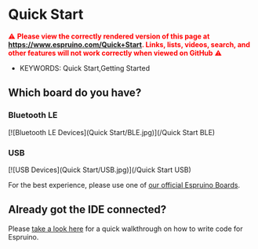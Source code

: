 <!--- Copyright (c) 2013 Gordon Williams, Pur3 Ltd. See the file LICENSE for copying permission. -->
Quick Start
==========

<span style="color:red">:warning: **Please view the correctly rendered version of this page at https://www.espruino.com/Quick+Start. Links, lists, videos, search, and other features will not work correctly when viewed on GitHub** :warning:</span>

* KEYWORDS: Quick Start,Getting Started

## Which board do you have?

### Bluetooth LE
[![Bluetooth LE Devices](Quick Start/BLE.jpg)](/Quick Start BLE)

### USB
[![USB Devices](Quick Start/USB.jpg)](/Quick Start USB)

For the best experience, please use one of [our official Espruino Boards](/Order).

## Already got the IDE connected?

Please [take a look here](/Quick+Start+Code) for a quick walkthrough
on how to write code for Espruino.

<script>
if (window.location.hash=="#pixljs" || window.location.hash=="#puckjs")
  window.location.pathname = "/Quick+Start+BLE";
</script>
